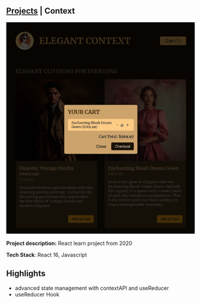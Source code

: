 ## [Projects](/portfolio/) | Context

<img src="../images/context/home.png"/>

**Project description:** React learn project from 2020

**Tech Stack**: React 16, Javascript

## Highlights
- advanced state management with contextAPI and useReducer
- useReducer Hook
